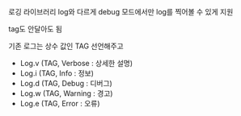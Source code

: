 로깅 라이브러리
log와 다르게 debug 모드에서만 log를 찍어볼 수 있게 지원

tag도 안달아도 됨

기존 로그는 상수 값인 TAG 선언해주고 
- Log.v (TAG, Verbose : 상세한 설명)
- Log.i (TAG, Info : 정보)
- Log.d (TAG, Debug : 디버그)
- Log.w (TAG, Warning : 경고)
- Log.e (TAG, Error : 오류)
